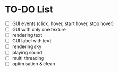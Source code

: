 # TO-DO List

- [ ] GUI events (click, hover, start hover, stop hover)
- [ ] GUI with only one texture
- [ ] rendering text
- [ ] GUI label with text
- [ ] rendering sky
- [ ] playing sound
- [ ] multi threading
- [ ] optimisation & clean
